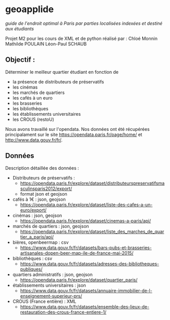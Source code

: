 # geoapplide

*guide de l'endroit optimal à Paris par parties localisées indexées et destiné aux étudiants*

Projet M2 pour les cours de XML et de python réalisé par :
Chloé Monnin
Mathilde POULAIN
Léon-Paul SCHAUB

## Objectif :
Déterminer le meilleur quartier étudiant en fonction de
- la présence de distributeurs de préservatifs
- les cinémas
- les marchés de quartiers
- les cafés à un euro
- les brasseries
- les bibliothèques
- les établissements universitaires
- les CROUS (restoU)

Nous avons travaillé sur l'opendata. Nos données ont été récupérées principalament sur le site https://opendata.paris.fr/page/home/ et http://www.data.gouv.fr/fr/.

## Données
Description détaillée des données :
- Distributeurs de préservatifs :
  - https://opendata.paris.fr/explore/dataset/distributeurspreservatifsmasculinsparis2012/export/
  - format json et geojson
- cafés à 1€ : json, geojson
  - https://opendata.paris.fr/explore/dataset/liste-des-cafes-a-un-euro/export/
- cinémas : json, geojson
  - https://opendata.paris.fr/explore/dataset/cinemas-a-paris/api/
- marchés de quartiers : json, geojson
  - https://opendata.paris.fr/explore/dataset/liste_des_marches_de_quartier_a_paris/api/
- bières, openbeermap : csv
  - https://www.data.gouv.fr/fr/datasets/bars-pubs-et-brasseries-artisanales-dopen-beer-map-ile-de-france-mai-2015/
- bibliothèques : csv
  - https://www.data.gouv.fr/fr/datasets/adresses-des-bibliotheques-publiques/
- quartiers administratifs : json, geojson
  - https://opendata.paris.fr/explore/dataset/quartier_paris/
- établissements universitaires : json
  - https://www.data.gouv.fr/fr/datasets/annuaire-immobilier-de-l-enseignement-superieur-prs/
- CROUS (France entière) : XML
  - https://www.data.gouv.fr/fr/datasets/ensemble-des-lieux-de-restauration-des-crous-france-entiere-1/
